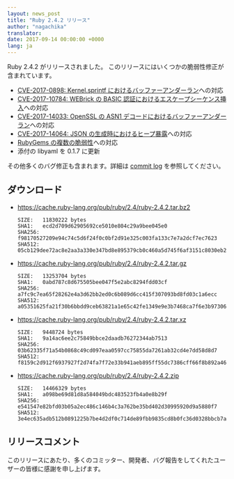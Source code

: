 ```yaml
---
layout: news_post
title: "Ruby 2.4.2 リリース"
author: "nagachika"
translator:
date: 2017-09-14 00:00:00 +0000
lang: ja
---
```


Ruby 2.4.2 がリリースされました。
このリリースにはいくつかの脆弱性修正が含まれています。

* [CVE-2017-0898: Kernel.sprintf におけるバッファーアンダーラン](/ja/news/2017/09/13/sprintf-buffer-underrun-cve-2017-0898/)への対応
* [CVE-2017-10784: WEBrick の BASIC 認証におけるエスケープシーケンス挿入](/ja/news/2017/09/13/webrick-basic-auth-escape-sequence-injection-cve-2017-10784/)への対応
* [CVE-2017-14033: OpenSSL の ASN1 デコードにおけるバッファーアンダーラン](/ja/news/2017/09/13/openssl-asn1-buffer-underrun-cve-2017-14033/)への対応
* [CVE-2017-14064: JSON の生成時におけるヒープ暴露](/ja/news/2017/09/13/json-heap-exposure-cve-2017-14064/)への対応
* [RubyGems の複数の脆弱性](/ja/news/2017/08/29/multiple-vulnerabilities-in-rubygems/)への対応
* 添付の libyaml を 0.1.7 に更新

その他多くのバグ修正も含まれます。詳細は [commit log](https://github.com/ruby/ruby/compare/v2_4_1...v2_4_2) を参照してください。

## ダウンロード

* <https://cache.ruby-lang.org/pub/ruby/2.4/ruby-2.4.2.tar.bz2>

      SIZE:   11830222 bytes
      SHA1:   ecd2d709d62905692ce5010e804c29a9bee045e0
      SHA256: f98170527209e94c74c5d6f24f0c0bf2d91e325c003fa133c7e7a2dcf7ec7623
      SHA512: 05cb129dee72ac8e2aa3a330e347bd8e895379cb0c460a5d745f6af3151c8030eb2ae4657c283f1e97f457c682606f88535b938d97579148bfb3573db5b37577

* <https://cache.ruby-lang.org/pub/ruby/2.4/ruby-2.4.2.tar.gz>

      SIZE:   13253704 bytes
      SHA1:   0abd787c8d675505bee047f5e2abc8294fdd03cf
      SHA256: a7fc9c7ea65f28262e4a3d62bb2ed0c6b089d6cc415f307093bd8fd03c1a6ecc
      SHA512: a05351625fa21f30b6bbdd9ceb63821a1e65c42fe1349e9e3b7468ca7f6e3b97306cb49afbb61b7ded679b1099b31b4b35b392c236248529f651121f863e9c69

* <https://cache.ruby-lang.org/pub/ruby/2.4/ruby-2.4.2.tar.xz>

      SIZE:   9448724 bytes
      SHA1:   9a14ac6ee2c75849bbce2daadb76272344ab7513
      SHA256: 03b62335f71a54b0868c49cd097eaa0597cc75855da7261ab32cd4e7dd58d8d7
      SHA512: f8159c2d912f6937927f2d74fa7f72e33b941aeb895ff55dc7386cff66f8b892a46a387cfcf8d756ea2ea8e12d6a878f150e622353d9f559fe5fe9308d69d762

* <https://cache.ruby-lang.org/pub/ruby/2.4/ruby-2.4.2.zip>

      SIZE:   14466329 bytes
      SHA1:   a098be69d81d8a584049bdc483523fb4a0e8b29f
      SHA256: e541547e82bfd03b05a2ec486c146b4c3a762be35bd402d30995920d9a5880f7
      SHA512: 3e4ec635adb512b0891225b7be4d2df0c714de89fbb9835cd8b0fc36d0328bbcb7ac5d67e8295126ebaf2c6c15497d2e1f49c7dc98bb4be79eca3f9cd11cf6e3

## リリースコメント

このリリースにあたり、多くのコミッター、開発者、バグ報告をしてくれたユーザーの皆様に感謝を申し上げます。
